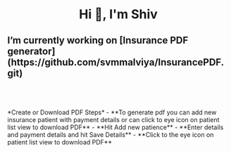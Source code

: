 <h1 align="center">Hi 👋, I'm Shiv</h1>
<h2 >I’m currently working on [Insurance PDF generator](https://github.com/svmmalviya/InsurancePDF.git)</h2>
</br></br></br>
 *Create or Download PDF Steps*
- **To generate pdf you can add new insurance patient with payment details or can click to eye icon on patient list view to download PDF**
- **Hit Add new patience**
- **Enter details and payment details and hit Save Details**
- **Click to the eye icon on patient list view to download PDF**

